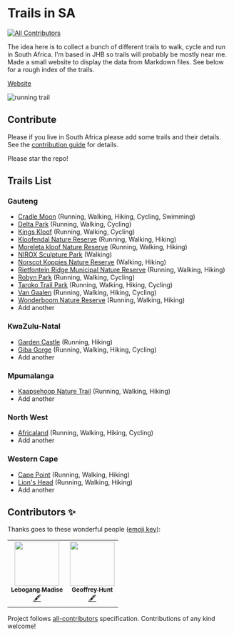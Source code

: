 # Trails in SA
<!-- ALL-CONTRIBUTORS-BADGE:START - Do not remove or modify this section -->
[![All Contributors](https://img.shields.io/badge/all_contributors-2-orange.svg?style=flat-square)](#contributors-)
<!-- ALL-CONTRIBUTORS-BADGE:END -->

The idea here is to collect a bunch of different trails to walk, cycle and run in South Africa. I'm based in JHB so trails will probably be mostly near me. Made a small website to display the data from Markdown files. See below for a rough index of the trails.

[Website](https://runningdeveloper.github.io/trails-data/)

![running trail](https://media.giphy.com/media/nPOxhmHbuQInu/giphy.gif)

## Contribute

Please if you live in South Africa please add some trails and their details. See the [contribution guide](CONTRIBUTING.md) for details.

Please star the repo!

## Trails List

### Gauteng

- [Cradle Moon](trails/gauteng/cradle-moon.md) (Running, Walking, Hiking, Cycling, Swimming)
- [Delta Park](trails/gauteng/delta-park.md) (Running, Walking, Cycling)
- [Kings Kloof](trails/gauteng/kings-kloof.md) (Running, Walking, Cycling)
- [Kloofendal Nature Reserve](trails/gauteng/kloofendal-nature-reserve.md) (Running, Walking, Hiking)
- [Moreleta kloof Nature Reserve](trails/gauteng/moreleta-kloof-nature-reserve.md) (Running, Walking, Hiking)
- [NIROX Sculpture Park](trails/gauteng/nirox-sculpture-park.md) (Walking)
- [Norscot Koppies Nature Reserve](trails/gauteng/norscot-koppies.md) (Walking, Hiking) 
- [Rietfontein Ridge Municipal Nature Reserve](trails/gauteng/rietfontein-ridge.md) (Running, Walking, Hiking)  
- [Robyn Park](trails/gauteng/robyn-park.md) (Running, Walking, Cycling)
- [Taroko Trail Park](trails/gauteng/taroko-trails.md) (Running, Walking, Hiking, Cycling)
- [Van Gaalen](trails/gauteng/van-gaalen.md) (Running, Walking, Hiking, Cycling)
- [Wonderboom Nature Reserve](trails/gauteng/wonderboom-nature-reserve.md) (Running, Walking, Hiking)
- Add another

### KwaZulu-Natal

- [Garden Castle](trails/kwazulu-natal/garden-castle.md) (Running, Hiking)
- [Giba Gorge](trails/kwazulu-natal/giba-gorge.md) (Running, Walking, Hiking, Cycling)
- Add another

### Mpumalanga

- [Kaapsehoop Nature Trail](trails/mpumalanga/kaapsehoop-nature-trail.md) (Running, Walking, Hiking)
- Add another

### North West

- [Africaland](trails/north-west/africaland.md) (Running, Walking, Hiking, Cycling)
- Add another

### Western Cape

- [Cape Point](trails/western-cape/cape-point.md) (Running, Walking, Hiking)  
- [Lion's Head](trails/western-cape/lions-head.md) (Running, Walking, Hiking)  
- Add another

## Contributors ✨

Thanks goes to these wonderful people ([emoji key](https://allcontributors.org/docs/en/emoji-key)):

<!-- ALL-CONTRIBUTORS-LIST:START - Do not remove or modify this section -->
<!-- prettier-ignore-start -->
<!-- markdownlint-disable -->
<table>
  <tr>
    <td align="center"><a href="https://github.com/Fruitymo"><img src="https://avatars1.githubusercontent.com/u/6312647?v=4" width="100px;" alt=""/><br /><sub><b>Lebogang Madise</b></sub></a><br /><a href="#content-Fruitymo" title="Content">🖋</a></td>
    <td align="center"><a href="https://runningdeveloper.com"><img src="https://avatars2.githubusercontent.com/u/5277142?v=4" width="100px;" alt=""/><br /><sub><b>Geoffrey Hunt</b></sub></a><br /><a href="#content-runningdeveloper" title="Content">🖋</a></td>
  </tr>
</table>

<!-- markdownlint-enable -->
<!-- prettier-ignore-end -->
<!-- ALL-CONTRIBUTORS-LIST:END -->

Project follows [all-contributors](https://github.com/all-contributors/all-contributors) specification.
Contributions of any kind welcome!
